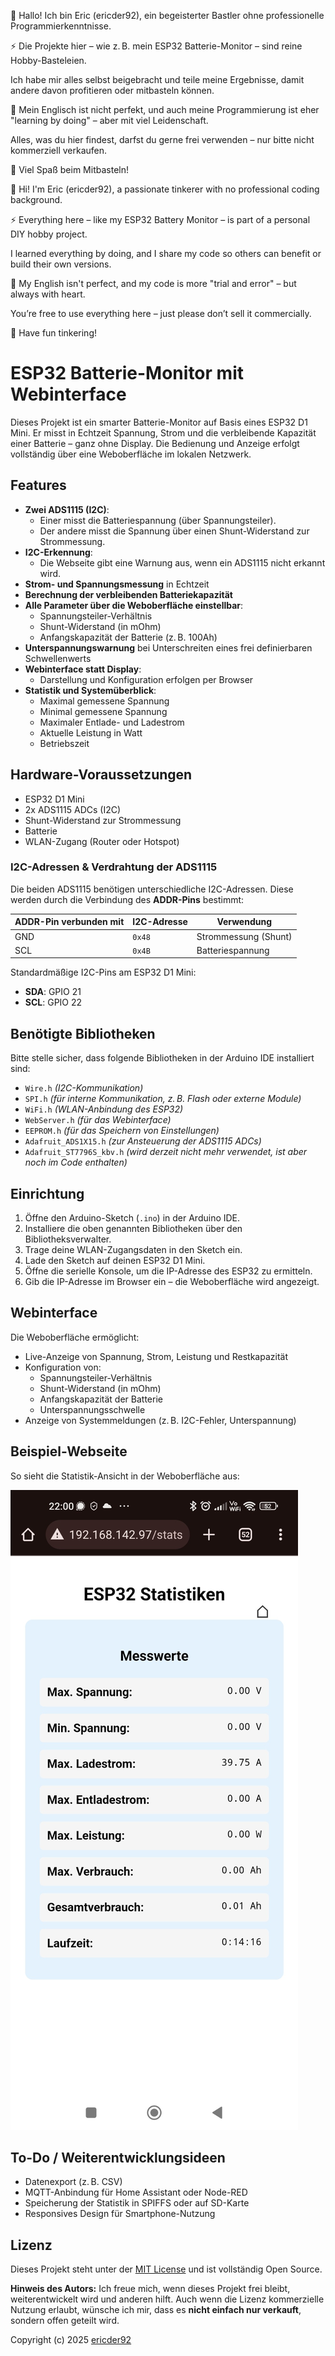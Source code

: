 👋 Hallo! Ich bin Eric (ericder92), ein begeisterter Bastler ohne professionelle Programmierkenntnisse.

⚡ Die Projekte hier – wie z. B. mein ESP32 Batterie-Monitor – sind reine Hobby-Basteleien.

Ich habe mir alles selbst beigebracht und teile meine Ergebnisse, damit andere davon profitieren oder mitbasteln können. 

💬 Mein Englisch ist nicht perfekt, und auch meine Programmierung ist eher "learning by doing" – aber mit viel Leidenschaft.

Alles, was du hier findest, darfst du gerne frei verwenden – nur bitte nicht kommerziell verkaufen.

🔧 Viel Spaß beim Mitbasteln!


👋 Hi! I'm Eric (ericder92), a passionate tinkerer with no professional coding background.

⚡ Everything here – like my ESP32 Battery Monitor – is part of a personal DIY hobby project.

I learned everything by doing, and I share my code so others can benefit or build their own versions.

💬 My English isn't perfect, and my code is more "trial and error" – but always with heart.

You’re free to use everything here – just please don’t sell it commercially.

🔧 Have fun tinkering! 

# ESP32 Batterie-Monitor mit Webinterface

Dieses Projekt ist ein smarter Batterie-Monitor auf Basis eines ESP32 D1 Mini. Er misst in Echtzeit Spannung, Strom und die verbleibende Kapazität einer Batterie – ganz ohne Display. Die Bedienung und Anzeige erfolgt vollständig über eine Weboberfläche im lokalen Netzwerk.

## Features

- **Zwei ADS1115 (I2C)**:
  - Einer misst die Batteriespannung (über Spannungsteiler).
  - Der andere misst die Spannung über einen Shunt-Widerstand zur Strommessung.
- **I2C-Erkennung**:
  - Die Webseite gibt eine Warnung aus, wenn ein ADS1115 nicht erkannt wird.
- **Strom- und Spannungsmessung** in Echtzeit
- **Berechnung der verbleibenden Batteriekapazität**
- **Alle Parameter über die Weboberfläche einstellbar**:
  - Spannungsteiler-Verhältnis
  - Shunt-Widerstand (in mOhm)
  - Anfangskapazität der Batterie (z. B. 100Ah)
- **Unterspannungswarnung** bei Unterschreiten eines frei definierbaren Schwellenwerts
- **Webinterface statt Display**:
  - Darstellung und Konfiguration erfolgen per Browser
- **Statistik und Systemüberblick**:
  - Maximal gemessene Spannung
  - Minimal gemessene Spannung
  - Maximaler Entlade- und Ladestrom
  - Aktuelle Leistung in Watt
  - Betriebszeit

## Hardware-Voraussetzungen

- ESP32 D1 Mini
- 2x ADS1115 ADCs (I2C)
- Shunt-Widerstand zur Strommessung
- Batterie
- WLAN-Zugang (Router oder Hotspot)

### I2C-Adressen & Verdrahtung der ADS1115

Die beiden ADS1115 benötigen unterschiedliche I2C-Adressen. Diese werden durch die Verbindung des **ADDR-Pins** bestimmt:

| ADDR-Pin verbunden mit | I2C-Adresse | Verwendung             |
|------------------------|-------------|------------------------|
| GND                    | `0x48`      | Strommessung (Shunt)   |
| SCL                    | `0x4B`      | Batteriespannung       |

Standardmäßige I2C-Pins am ESP32 D1 Mini:
- **SDA**: GPIO 21
- **SCL**: GPIO 22

## Benötigte Bibliotheken

Bitte stelle sicher, dass folgende Bibliotheken in der Arduino IDE installiert sind:

- `Wire.h` *(I2C-Kommunikation)*
- `SPI.h` *(für interne Kommunikation, z. B. Flash oder externe Module)*
- `WiFi.h` *(WLAN-Anbindung des ESP32)*
- `WebServer.h` *(für das Webinterface)*
- `EEPROM.h` *(für das Speichern von Einstellungen)*
- `Adafruit_ADS1X15.h` *(zur Ansteuerung der ADS1115 ADCs)*
- `Adafruit_ST7796S_kbv.h` *(wird derzeit nicht mehr verwendet, ist aber noch im Code enthalten)*

## Einrichtung

1. Öffne den Arduino-Sketch (`.ino`) in der Arduino IDE.
2. Installiere die oben genannten Bibliotheken über den Bibliotheksverwalter.
3. Trage deine WLAN-Zugangsdaten in den Sketch ein.
4. Lade den Sketch auf deinen ESP32 D1 Mini.
5. Öffne die serielle Konsole, um die IP-Adresse des ESP32 zu ermitteln.
6. Gib die IP-Adresse im Browser ein – die Weboberfläche wird angezeigt.

## Webinterface

Die Weboberfläche ermöglicht:
- Live-Anzeige von Spannung, Strom, Leistung und Restkapazität
- Konfiguration von:
  - Spannungsteiler-Verhältnis
  - Shunt-Widerstand (in mOhm)
  - Anfangskapazität der Batterie
  - Unterspannungsschwelle
- Anzeige von Systemmeldungen (z. B. I2C-Fehler, Unterspannung)

## Beispiel-Webseite

So sieht die Statistik-Ansicht in der Weboberfläche aus:

![Webinterface Screenshot](screenshot.jpg)


## To-Do / Weiterentwicklungsideen

- Datenexport (z. B. CSV)
- MQTT-Anbindung für Home Assistant oder Node-RED
- Speicherung der Statistik in SPIFFS oder auf SD-Karte
- Responsives Design für Smartphone-Nutzung

## Lizenz

Dieses Projekt steht unter der [MIT License](LICENSE) und ist vollständig Open Source.

**Hinweis des Autors:** Ich freue mich, wenn dieses Projekt frei bleibt, weiterentwickelt wird und anderen hilft. Auch wenn die Lizenz kommerzielle Nutzung erlaubt, wünsche ich mir, dass es **nicht einfach nur verkauft**, sondern offen geteilt wird.

Copyright (c) 2025 [ericder92](https://github.com/ericder92)
